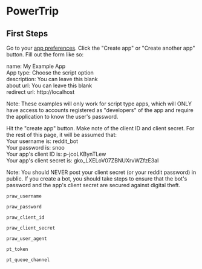 # PowerTrip

## First Steps

Go to your [app preferences](https://www.reddit.com/prefs/apps). Click the "Create app" or "Create another app" button. Fill out the form like so:

name: My Example App  
App type: Choose the script option  
description: You can leave this blank  
about url: You can leave this blank  
redirect url: http://localhost  

Note: These examples will only work for script type apps, which will ONLY have access to accounts registered as "developers" of the app and require the application to know the user's password.

Hit the "create app" button. Make note of the client ID and client secret. For the rest of this page, it will be assumed that:  
Your username is: reddit_bot  
Your password is: snoo  
Your app's client ID is: p-jcoLKBynTLew  
Your app's client secret is: gko_LXELoV07ZBNUXrvWZfzE3aI  

Note: You should NEVER post your client secret (or your reddit password) in public. If you create a bot, you should take steps to ensure that the bot's password and the app's client secret are secured against digital theft.



`praw_username`

`praw_password`

`praw_client_id`

`praw_client_secret`

`praw_user_agent`

`pt_token`

`pt_queue_channel`
